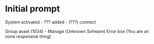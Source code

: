 # Initial prompt
System activated -  ??? added - (???) connect
 
 Group asset (1034) - Manage (Unknown Sofware) 
Error box (You are an none responsive thing)
